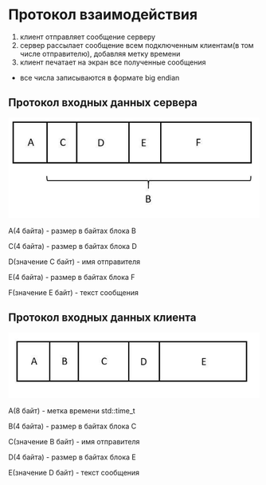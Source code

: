 # Протокол взаимодействия

1. клиент отправляет сообщение серверу
2. сервер рассылает сообщение всем подключенным клиентам(в том числе отправителю), добавляя метку времени
3. клиент печатает на экран все полученные сообщения

* все числа записываются в формате big endian

## Протокол входных данных сервера

![Картинка с частями входа сервера](pictures/ServerInput.jpg "Входные данные сервера")

A(4 байта) - размер в байтах блока B

С(4 байта) - размер в байтах блока D

D(значение C байт) - имя отправителя

E(4 байта) - размер в байтах блока F

F(значение E байт) - текст сообщения

## Протокол входных данных клиента

![Картинка с частями входа клиента](pictures/ClientInput.jpg "Входные данные клиента")

A(8 байт) - метка времени std::time_t

B(4 байта) - размер в байтах блока C

C(значение B байт) - имя отправителя

D(4 байта) - размер в байтах блока E

E(значение D байт) - текст сообщения
